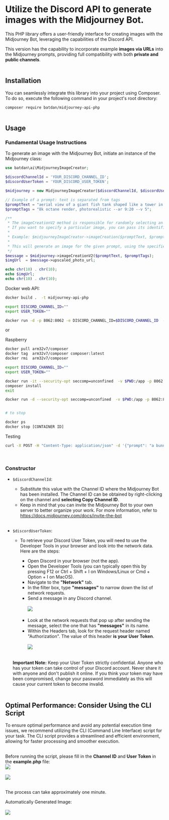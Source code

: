 # Utilize the Discord API to generate images with the Midjourney Bot.

This PHP library offers a user-friendly interface for creating images with the Midjourney Bot, leveraging the capabilities of the Discord API.

This version has the capability to incorporate example **images via URLs** into the Midjourney prompts, providing full compatibility with both **private and public channels**.
<br /><br />

## Installation

You can seamlessly integrate this library into your project using Composer. To do so, execute the following command in your project's root directory:

`composer require batdan/midjourney-api-php`
<br /><br />

## Usage

### Fundamental Usage Instructions

To generate an image with the Midjourney Bot, initiate an instance of the Midjourney class:

```php
use batdan\ai\MidjourneyImageCreator;

$discordChannelId = 'YOUR_DISCORD_CHANNEL_ID';
$discordUserToken = 'YOUR_DISCORD_USER_TOKEN';

$midjourney = new MidjourneyImageCreator($discordChannelId, $discordUserToken);

// Example of a prompt: text is separated from tags
$promptText = "aerial view of a giant fish tank shaped like a tower in the middle of new york city, https://depuismonhamac.jardiland.com/wp-content/uploads/2019/06/AdobeStock_196378179.jpeg";
$promptTags = "8k octane render, photorealistic --ar 9:20 --v 5";

/**
 * The imageCreationV2 method is responsible for randomly selecting an image from the 4 options provided by Midjourney.
 * If you want to specify a particular image, you can pass its identifier (ranging from 0 to 3) as the third parameter.
 * 
 * Example: $midjourneyImageCreator->imageCreation($promptText, $promptTags, 0);
 *
 * This will generate an image for the given prompt, using the specified image identifier (in this case, 0).
 */
$message = $midjourney->imageCreationV2($promptText, $promptTags);
$imgUrl  = $message->upscaled_photo_url;

echo chr(10) . chr(10);
echo $imgUrl;
echo chr(10) . chr(10);
```




Docker web API:


```bash
docker build .  -t midjourney-api-php

export DISCORD_CHANNEL_ID=""
export USER_TOKEN=""

docker run -d -p 8062:8062 -e DISCORD_CHANNEL_ID=$DISCORD_CHANNEL_ID  -e USER_TOKEN=$USER_TOKEN midjourney-api-php:latest

```

or


Raspberry 

```bash
docker pull arm32v7/composer
docker tag  arm32v7/composer composer:latest
docker rmi  arm32v7/composer

export DISCORD_CHANNEL_ID=""
export USER_TOKEN=""

docker run -it --security-opt seccomp=unconfined  -v $PWD:/app -p 8062:8062 -e DISCORD_CHANNEL_ID=$DISCORD_CHANNEL_ID  -e USER_TOKEN=$USER_TOKEN  composer:latest sh
composer install
exit

docker run -d --security-opt seccomp=unconfined  -v $PWD:/app -p 8062:8062 -e DISCORD_CHANNEL_ID=$DISCORD_CHANNEL_ID  -e USER_TOKEN=$USER_TOKEN  composer:latest ./runserver.sh


# to stop

docker ps
docker stop [CONTAINER ID]

```




Testing


```bash
curl -X POST -H "Content-Type: application/json" -d '{"prompt": "a bunny in a garden", "tags": "8k octane render, photorealistic --ar 7:4 --v 5 "}' http://localhost:8062/
```



<br />

### Constructor

- `$discordChannelId`:
    - Substitute this value with the Channel ID where the Midjourney Bot has been installed. The Channel ID can be obtained by right-clicking on the channel and **selecting Copy Channel ID**.
    - Keep in mind that you can invite the Midjourney Bot to your own server to better organize your work. For more information, refer to https://docs.midjourney.com/docs/invite-the-bot
<br /><br />
- `$discordUserToken`:
    - To retrieve your Discord User Token, you will need to use the Developer Tools in your browser and look into the network data. Here are the steps:

        - Open Discord in your browser (not the app).
        - Open the Developer Tools (you can typically open this by pressing F12 or Ctrl + Shift + I on Windows/Linux or Cmd + Option + I on MacOS).
        - Navigate to the **"Network"** tab.
        - In the filter box, type **"messages"** to narrow down the list of network requests.
        - Send a message in any Discord channel.
        <br /><br />
        ![](img/send-message.png)
        <br /><br />
        - Look at the network requests that pop up after sending the message, select the one that has **"messages"** in its name.
        - Within the Headers tab, look for the request header named "Authorization". The value of this header **is your User Token**.
        <br /><br />
        ![](img/get-user-token.png)
        <br /><br />

    **Important Note:** Keep your User Token strictly confidential. Anyone who has your token can take control of your Discord account. Never share it with anyone and don't publish it online. If you think your token may have been compromised, change your password immediately as this will cause your current token to become invalid.
<br /><br />

## Optimal Performance: Consider Using the CLI Script
To ensure optimal performance and avoid any potential execution time issues, we recommend utilizing the CLI (Command Line Interface) script for your task. The CLI script provides a streamlined and efficient environment, allowing for faster processing and smoother execution.
<br /><br />

Before running the script, please fill in the **Channel ID** and **User Token** in the **example.php** file:
<br />
![](img/credentials.png)
<br /><br />
![](img/cli-php.png)
<br /><br />

The process can take approximately one minute.

Automatically Generated Image:
<br /><br />
![](img/result.png)
<br /><br />
